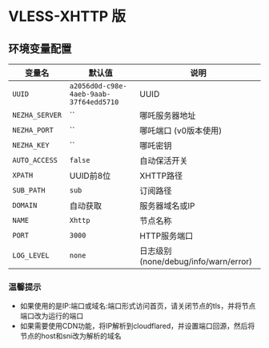 # VLESS-XHTTP 版

## 环境变量配置

| 变量名 | 默认值 | 说明 |
|--------|--------|------|
| `UUID` | `a2056d0d-c98e-4aeb-9aab-37f64edd5710` | UUID |
| `NEZHA_SERVER` | `` | 哪吒服务器地址 |
| `NEZHA_PORT` | `` | 哪吒端口 (v0版本使用) |
| `NEZHA_KEY` | `` | 哪吒密钥 |
| `AUTO_ACCESS` | `false` | 自动保活开关 |
| `XPATH` | UUID前8位 | XHTTP路径 |
| `SUB_PATH` | `sub` | 订阅路径 |
| `DOMAIN` | 自动获取 | 服务器域名或IP |
| `NAME` | `Xhttp` | 节点名称 |
| `PORT` | `3000` | HTTP服务端口 |
| `LOG_LEVEL` | `none` | 日志级别 (none/debug/info/warn/error) |


### 温馨提示
* 如果使用的是IP:端口或域名:端口形式访问首页，请关闭节点的tls，并将节点端口改为运行的端口
* 如果需要使用CDN功能，将IP解析到cloudflared，并设置端口回源，然后将节点的host和sni改为解析的域名

